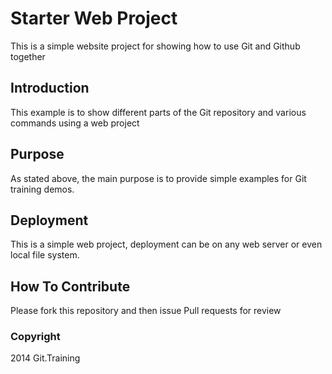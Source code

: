# Starter Web Project
This is a simple website project for showing how to use Git and Github together

## Introduction
This example is to show different parts of the Git repository and various commands using a web project

## Purpose
As stated above, the main purpose is to provide simple examples for Git training demos.

## Deployment 
This is a simple web project, deployment can be on any web server or even local file system.

## How To Contribute

Please fork this repository and then issue Pull requests for review

### Copyright

2014 Git.Training
